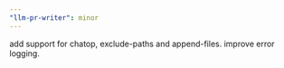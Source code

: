 ```yaml
---
"llm-pr-writer": minor
---
```


add support for chatop, exclude-paths and append-files. improve error logging.
